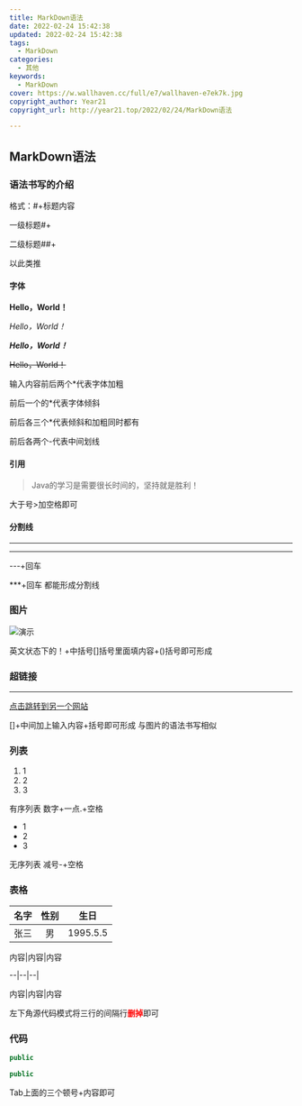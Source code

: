 ```yaml
---
title: MarkDown语法
date: 2022-02-24 15:42:38
updated: 2022-02-24 15:42:38
tags:
  - MarkDown
categories:
  - 其他
keywords:
  - MarkDown
cover: https://w.wallhaven.cc/full/e7/wallhaven-e7ek7k.jpg
copyright_author: Year21
copyright_url: http://year21.top/2022/02/24/MarkDown语法

---
```


## MarkDown语法

### 语法书写的介绍

格式：#+标题内容

一级标题#+

二级标题##+

以此类推



#### 字体

**Hello，World！**    

*Hello，World！*

***Hello，World！***

~~Hello，World！~~

输入内容前后两个*代表字体加粗  

前后一个的*代表字体倾斜

前后各三个*代表倾斜和加粗同时都有

前后各两个-代表中间划线



#### 引用

> Java的学习是需要很长时间的，坚持就是胜利！

大于号>加空格即可



#### 分割线

---

***

---+回车

***+回车 都能形成分割线



### 图片

![演示](https://s4.ax1x.com/2022/02/23/bpd5o8.jpg)

英文状态下的！+中括号[]括号里面填内容+()括号即可形成



### 超链接

---

[点击跳转到另一个网站](https://ekkochan.cn/)

[]+中间加上输入内容+括号即可形成 与图片的语法书写相似





### 列表

1. 1 
2. 2
3. 3

有序列表 数字+一点.+空格



- 1
- 2
- 3

无序列表 减号-+空格



### 表格

| 名字 | 性别 |   生日   |
| :--: | :--: | :------: |
| 张三 |  男  | 1995.5.5 |

内容|内容|内容

--|--|--|

内容|内容|内容

左下角源代码模式将三行的间隔行<font color='red'>**删掉**</font>即可





### 代码

~~~java
public
~~~

~~~php
public
~~~

Tab上面的三个顿号+内容即可

